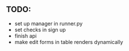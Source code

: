 ## TODO:
- set up manager in runner.py
- set checks in sign up
- finish api
- make edit forms in table renders dynamically
